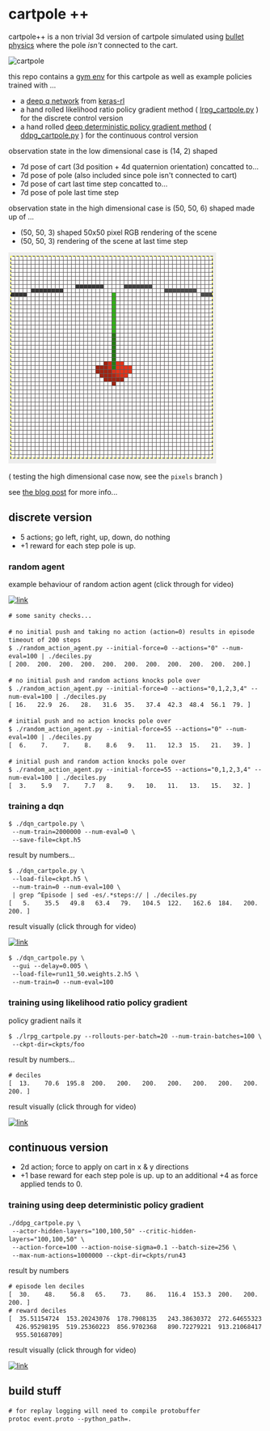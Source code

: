 # cartpole ++

cartpole++ is a non trivial 3d version of cartpole 
simulated using [bullet physics](http://bulletphysics.org/) where the pole _isn't_ connected to the cart.

![cartpole](cartpole.png)

this repo contains a [gym env](https://gym.openai.com/) for this cartpole as well as example policies trained with ...

* a [deep q network](https://www.cs.toronto.edu/~vmnih/docs/dqn.pdf) from [keras-rl](https://github.com/matthiasplappert/keras-rl)
* a hand rolled likelihood ratio policy gradient method ( [lrpg_cartpole.py](lrpg_cartpole.py) ) for the discrete control version
* a hand rolled [deep deterministic policy gradient method](http://arxiv.org/abs/1509.02971) ( [ddpg_cartpole.py](ddpg_cartpole.py) ) for the continuous control version

observation state in the low dimensional case is (14, 2) shaped 
* 7d pose of cart (3d position + 4d quaternion orientation) concatted to...
* 7d pose of pole (also included since pole isn't connected to cart)
* 7d pose of cart last time step concatted to...
* 7d pose of pole last time step

observation state in the high dimensional case is (50, 50, 6) shaped made up of ...
* (50, 50, 3) shaped 50x50 pixel RGB rendering of the scene 
* (50, 50, 3) rendering of the scene at last time step

![eg_render](eg_render.png)

( testing the high dimensional case now, see the `pixels` branch )

see [the blog post](http://matpalm.com/blog/cartpole_plus_plus/) for more info...

## discrete version

* 5 actions; go left, right, up, down, do nothing
* +1 reward for each step pole is up.

### random agent

example behaviour of random action agent (click through for video)

[![link](https://img.youtube.com/vi/buSAT-3Q8Zs/0.jpg)](https://www.youtube.com/watch?v=buSAT-3Q8Zs)

```
# some sanity checks...

# no initial push and taking no action (action=0) results in episode timeout of 200 steps
$ ./random_action_agent.py --initial-force=0 --actions="0" --num-eval=100 | ./deciles.py 
[ 200.  200.  200.  200.  200.  200.  200.  200.  200.  200.  200.]

# no initial push and random actions knocks pole over
$ ./random_action_agent.py --initial-force=0 --actions="0,1,2,3,4" --num-eval=100 | ./deciles.py
[ 16.   22.9  26.   28.   31.6  35.   37.4  42.3  48.4  56.1  79. ]

# initial push and no action knocks pole over
$ ./random_action_agent.py --initial-force=55 --actions="0" --num-eval=100 | ./deciles.py
[  6.    7.    7.    8.    8.6   9.   11.   12.3  15.   21.   39. ]

# initial push and random action knocks pole over
$ ./random_action_agent.py --initial-force=55 --actions="0,1,2,3,4" --num-eval=100 | ./deciles.py 
[  3.    5.9   7.    7.7   8.    9.   10.   11.   13.   15.   32. ]
```

### training a dqn

```
$ ./dqn_cartpole.py \
 --num-train=2000000 --num-eval=0 \
 --save-file=ckpt.h5
```

result by numbers...

```
$ ./dqn_cartpole.py \
 --load-file=ckpt.h5 \
 --num-train=0 --num-eval=100 \
 | grep ^Episode | sed -es/.*steps:// | ./deciles.py 
[   5.    35.5   49.8   63.4   79.   104.5  122.   162.6  184.   200.   200. ]
```

result visually (click through for video)

[![link](https://img.youtube.com/vi/zteyMIvhn1U/0.jpg)](https://www.youtube.com/watch?v=zteyMIvhn1U)

```
$ ./dqn_cartpole.py \
 --gui --delay=0.005 \
 --load-file=run11_50.weights.2.h5 \
 --num-train=0 --num-eval=100
```

### training using likelihood ratio policy gradient

policy gradient nails it

```
$ ./lrpg_cartpole.py --rollouts-per-batch=20 --num-train-batches=100 \
 --ckpt-dir=ckpts/foo
```

result by numbers...

```
# deciles
[  13.    70.6  195.8  200.   200.   200.   200.   200.   200.   200.   200. ]
```

result visually (click through for video)

[![link](https://img.youtube.com/vi/aricda9gs2I/0.jpg)](https://www.youtube.com/watch?v=aricda9gs2I)

## continuous version

* 2d action; force to apply on cart in x & y directions
* +1 base reward for each step pole is up. up to an additional +4 as force applied tends to 0.

### training using deep deterministic policy gradient

```
./ddpg_cartpole.py \
 --actor-hidden-layers="100,100,50" --critic-hidden-layers="100,100,50" \
 --action-force=100 --action-noise-sigma=0.1 --batch-size=256 \
 --max-num-actions=1000000 --ckpt-dir=ckpts/run43
```

result by numbers

```
# episode len deciles
[  30.    48.    56.8   65.    73.    86.   116.4  153.3  200.   200.   200. ]
# reward deciles
[  35.51154724  153.20243076  178.7908135   243.38630372  272.64655323
  426.95298195  519.25360223  856.9702368   890.72279221  913.21068417
  955.50168709]
```

result visually (click through for video)

[![link](https://img.youtube.com/vi/8X05GA5ZKvQ/0.jpg)](https://www.youtube.com/watch?v=8X05GA5ZKvQ)

## build stuff

```
# for replay logging will need to compile protobuffer
protoc event.proto --python_path=.
```
